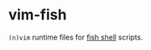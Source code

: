 # vim-fish

`(n)vim` runtime files for [fish shell][fish] scripts.

[fish]: https://fishshell.com/ "fish shell"
